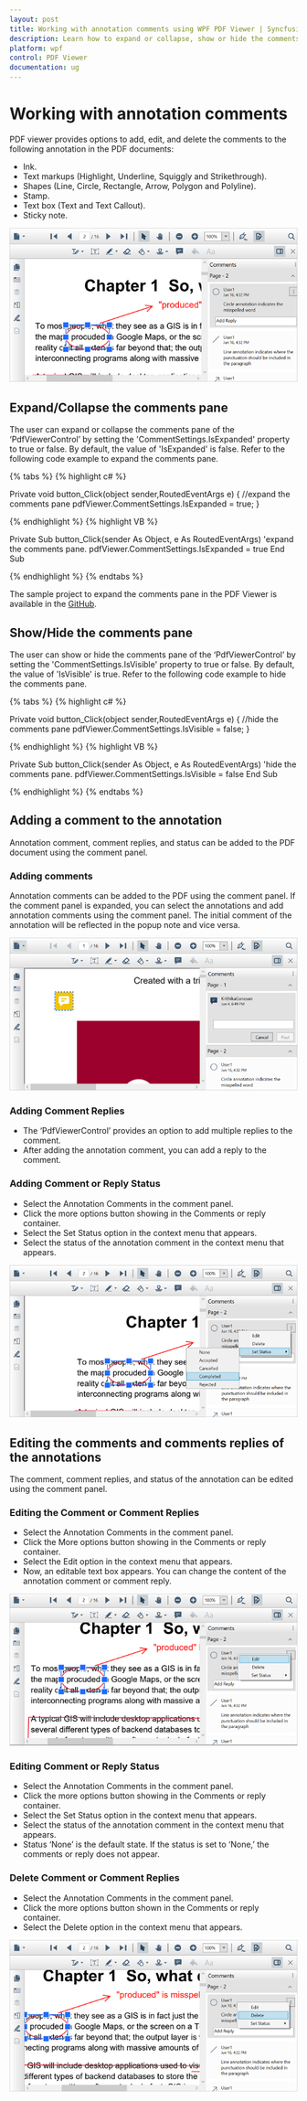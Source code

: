```yaml
---
layout: post
title: Working with annotation comments using WPF PDF Viewer | Syncfusion
description: Learn how to expand or collapse, show or hide the comments pane, and add, edit, or delete annotation comments in the Syncfusion WPF PDF Viewer control.
platform: wpf
control: PDF Viewer
documentation: ug
---
```


# Working with annotation comments

PDF viewer provides options to add, edit, and delete the comments to the following annotation in the PDF documents:

* Ink.
* Text markups (Highlight, Underline, Squiggly and Strikethrough).
* Shapes (Line, Circle, Rectangle, Arrow, Polygon and Polyline).
* Stamp.
* Text box (Text and Text Callout).
* Sticky note.

![Annotation Comments](Annotation-images\comments.png)

## Expand/Collapse the comments pane

The user can expand or collapse the comments pane of the ‘PdfViewerControl’ by setting the 'CommentSettings.IsExpanded' property to true or false. By default, the value of 'IsExpanded' is false.
Refer to the following code example to expand the comments pane.

{% tabs %}
{% highlight c# %}

Private void button_Click(object sender,RoutedEventArgs e)
{
    //expand the comments pane
    pdfViewer.CommentSettings.IsExpanded = true;
}

{% endhighlight %}
{% highlight VB %}

Private Sub button_Click(sender As Object, e As RoutedEventArgs) 
    'expand the comments pane.
    pdfViewer.CommentSettings.IsExpanded = true
End Sub

{% endhighlight %}
{% endtabs %}

The sample project to expand the comments pane in the PDF Viewer is available in the [GitHub](https://github.com/SyncfusionExamples/WPF-PDFViewer-Examples/tree/master/Annotations/Comments).

## Show/Hide the comments pane

The user can show or hide the comments pane of the ‘PdfViewerControl’ by setting the 'CommentSettings.IsVisible' property to true or false. By default, the value of 'IsVisible' is true.
Refer to the following code example to hide the comments pane.

{% tabs %}
{% highlight c# %}

Private void button_Click(object sender,RoutedEventArgs e)
{
    //hide the comments pane
    pdfViewer.CommentSettings.IsVisible = false;
}

{% endhighlight %}
{% highlight VB %}

Private Sub button_Click(sender As Object, e As RoutedEventArgs) 
    'hide the comments pane.
    pdfViewer.CommentSettings.IsVisible = false
End Sub

{% endhighlight %}
{% endtabs %}

## Adding a comment to the annotation

Annotation comment, comment replies, and status can be added to the PDF document using the comment panel.

### Adding comments

Annotation comments can be added to the PDF using the comment panel. If the comment panel is expanded, you can select the annotations and add annotation comments using the comment panel. The initial comment of the annotation will be reflected in the popup note and vice versa.

![Adding Comments](Annotation-images\add-comments.png)

### Adding Comment Replies

* The ‘PdfViewerControl’ provides an option to add multiple replies to the comment.
* After adding the annotation comment, you can add a reply to the comment.

### Adding Comment or Reply Status

* Select the Annotation Comments in the comment panel.
* Click the more options button showing in the Comments or reply container.
* Select the Set Status option in the context menu that appears.
* Select the status of the annotation comment in the context menu that appears.

![Comment Status](Annotation-images\comment-status.png)

## Editing the comments and comments replies of the annotations

The comment, comment replies, and status of the annotation can be edited using the comment panel.

### Editing the Comment or Comment Replies

* Select the Annotation Comments in the comment panel.
* Click the More options button showing in the Comments or reply container.
* Select the Edit option in the context menu that appears.
* Now, an editable text box appears. You can change the content of the annotation comment or comment reply.

![Editing the Comments](Annotation-images\edit-comment.png)

### Editing Comment or Reply Status

* Select the Annotation Comments in the comment panel.
* Click the more options button showing in the Comments or reply container.
* Select the Set Status option in the context menu that appears.
* Select the status of the annotation comment in the context menu that appears.
* Status ‘None’ is the default state. If the status is set to ‘None,’ the comments or reply does not appear.

### Delete Comment or Comment Replies

* Select the Annotation Comments in the comment panel.
* Click the more options button shown in the Comments or reply container.
* Select the Delete option in the context menu that appears.

![Deleteing the Comments](Annotation-images\delete-comment.png)